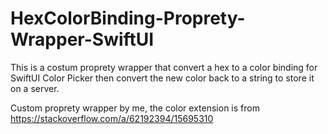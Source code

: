 # HexColorBinding-Proprety-Wrapper-SwiftUI
This is a costum proprety wrapper that convert a hex to a color binding for SwiftUI Color Picker then convert the new color back to a string to store it on a server.

Custom proprety wrapper by me, the color extension is from https://stackoverflow.com/a/62192394/15695310


